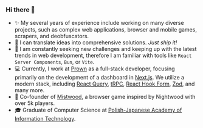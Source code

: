 ### Hi there 👋

- ✨ My several years of experience include working on many diverse projects, such as complex web applications, browser and mobile games, scrapers, and deobfuscators.
- 🚢 I can translate ideas into comprehensive solutions. _Just ship it!_
- 📖 I am constantly seeking new challenges and keeping up with the latest trends in web development, therefore I am familiar with tools like `React Server Components`, `Bun`, or `Vite`.
- 💻 Currently, I work at [Prown](https://prown.app/) as a full-stack developer, focusing primarily on the development of a dashboard in [Next.js](https://github.com/vercel/next.js). We utilize a modern stack, including [React Query](https://github.com/TanStack/query), [tRPC](https://github.com/trpc/trpc), [React Hook Form](https://github.com/react-hook-form/react-hook-form), [Zod](https://github.com/colinhacks/zod), and many more.
- 🐉 Co-founder of [Mistwood](https://mistwood.pl/en), a browser game inspired by Nightwood with over 5k players.
- 🎓 Graduate of Computer Science at [Polish-Japanese Academy of Information Technology](https://www.pja.edu.pl/en/).
